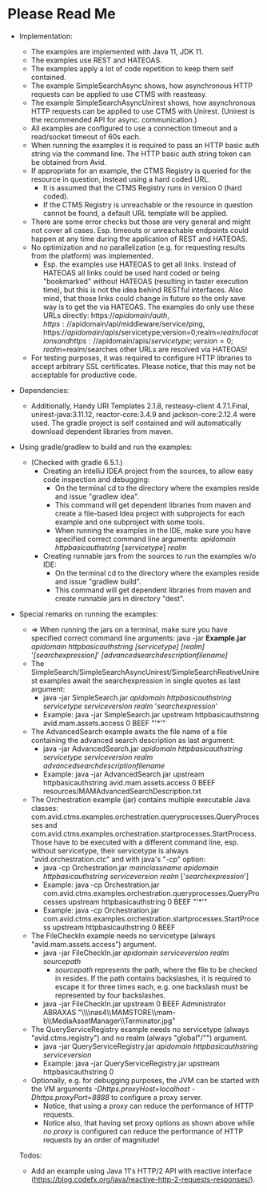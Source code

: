 # Please Read Me #
* Implementation:
    * The examples are implemented with Java 11, JDK 11.
    * The examples use REST and HATEOAS.
    * The examples apply a lot of code repetition to keep them self contained.
    * The example SimpleSearchAsync shows, how asynchronous HTTP requests can be applied to use CTMS with reasteasy.
    * The example SimpleSearchAsyncUnirest shows, how asynchronous HTTP requests can be applied to use CTMS with Unirest. (Unirest is the recommended API for async. communication.)
    * All examples are configured to use a connection timeout and a read/socket timeout of 60s each.
    * When running the examples it is required to pass an HTTP basic auth string via the command line. The HTTP basic auth string token can be obtained from Avid.
    * If appropriate for an example, the CTMS Registry is queried for the resource in question, instead using a hard coded URL.
        * It is assumed that the CTMS Registry runs in version 0 (hard coded).
        * If the CTMS Registry is unreachable or the resource in question cannot be found, a default URL template will be applied.
    * There are some error checks but those are very general and might not cover all cases. Esp. timeouts or unreachable endpoints could happen at any time during the application of REST and HATEOAS.
    * No optimization and no parallelization (e.g. for requesting results from the platform) was implemented.
        * Esp. the examples use HATEOAS to get all links. Instead of HATEOAS all links could be used hard coded or being "bookmarked" without HATEOAS (resulting in faster execution time), but this is not the idea behind RESTful interfaces. Also mind, that those links could change in future so the only save way is to get the via HATEOAS. The examples do only use these URLs directly: https://$apidomain/auth, https://$apidomain/api/middleware/service/ping, https://$apidomain/apis/$servicetype;version=0;realm=$realm/locations and https://$apidomain/apis/$servicetype;version=0;realm=$realm/searches other URLs are resolved via HATEOAS!
    * For testing purposes, it was required to configure HTTP libraries to accept arbitrary SSL certificates. Please notice, that this may not be acceptable for productive code.

* Dependencies:
    * Additionally, Handy URI Templates 2.1.8, resteasy-client 4.7.1.Final, unirest-java:3.11.12, reactor-core:3.4.9 and jackson-core:2.12.4 were used. The gradle project is self contained and will automatically download dependent libraries from maven.

* Using gradle/gradlew to build and run the examples:
    * (Checked with gradle 6.5.1.)
        * Creating an IntelliJ IDEA project from the sources, to allow easy code inspection and debugging:
            * On the terminal cd to the directory where the examples reside and issue "gradlew idea".
            * This command will get dependent libraries from maven and create a file-based Idea project with subprojects for each example and one subproject with some tools.
            * When running the examples in the IDE, make sure you have specified correct command line arguments: _apidomain_ _httpbasicauthstring_ [_servicetype_] _realm_
        * Creating runnable jars from the sources to run the examples w/o IDE:
            * On the terminal cd to the directory where the examples reside and issue "gradlew build".
            * This command will get dependent libraries from maven and create runnable jars in directory "dest".

* Special remarks on running the examples:
    * => When running the jars on a terminal, make sure you have specified correct command line arguments: java -jar __Example.jar__ _apidomain_ _httpbasicauthstring_ _[servicetype]_ _[realm]_ '_[searchexpression]_' _[advancedsearchdescriptionfilename]_
    * The SimpleSearch/SimpleSearchAsyncUnirest/SimpleSearchReativeUnirest examples await the searchexpression in single quotes as last argument:
        * java -jar SimpleSearch.jar _apidomain_ _httpbasicauthstring_ _servicetype_ _serviceversion_ _realm_ '_searchexpression_'
        * Example: java -jar SimpleSearch.jar upstream httpbasicauthstring avid.mam.assets.access 0 BEEF "'*'"
    * The AdvancedSearch example awaits the file name of a file containing the advanced search description as last argument:
        * java -jar AdvancedSearch.jar _apidomain_ _httpbasicauthstring_ _servicetype_ _serviceversion_ _realm_ _advancedsearchdescriptionfilename_
        * Example: java -jar AdvancedSearch.jar upstream httpbasicauthstring avid.mam.assets.access 0 BEEF resources/MAMAdvancedSearchDescription.txt
    * The Orchestration example (jar) contains multiple executable Java classes: com.avid.ctms.examples.orchestration.queryprocesses.QueryProcesses and com.avid.ctms.examples.orchestration.startprocesses.StartProcess. Those have to be executed with a different command line, esp. without servicetype, their servicetype is always "avid.orchestration.ctc" and with java's "-cp" option:
        * java -cp Orchestration.jar _mainclassname_ _apidomain_ _httpbasicauthstring_ _serviceversion_ _realm_ ['_searchexpression_']
        * Example: java -cp Orchestration.jar com.avid.ctms.examples.orchestration.queryprocesses.QueryProcesses upstream httpbasicauthstring 0 BEEF "'*'"
        * Example: java -cp Orchestration.jar com.avid.ctms.examples.orchestration.startprocesses.StartProcess upstream httpbasicauthstring 0 BEEF
    * The FileCheckIn example needs no servicetype (always "avid.mam.assets.access") argument.
        * java -jar FileCheckIn.jar _apidomain_ _serviceversion_ _realm_ _sourcepath_
            * _sourcepath_ represents the path, where the file to be checked in resides. If the path contains backslashes, it is required to escape it for three times each, e.g. one backslash must be represented by four backslashes.
        * java -jar FileCheckIn.jar upstream 0 BEEF Administrator ABRAXAS "\\\\\\\\nas4\\\\MAMSTORE\\\\mam-b\\\\MediaAssetManager\\\\Terminator.jpg"
    * The QueryServiceRegistry example needs no servicetype (always "avid.ctms.registry") and no realm (always "global"/"") argument.
        * java -jar QueryServiceRegistry.jar _apidomain_ _httpbasicauthstring_ _serviceversion_
        * Example: java -jar QueryServiceRegistry.jar upstream httpbasicauthstring 0
    * Optionally, e.g. for debugging purposes, the JVM can be started with the VM arguments _-Dhttps.proxyHost=localhost -Dhttps.proxyPort=8888_ to configure a proxy server.
        * Notice, that using a proxy can reduce the performance of HTTP requests.
        * Notice also, that having set proxy options as shown above while *no proxy* is configured can reduce the performance of HTTP requests by an order of magnitude!
        
    Todos:
    * Add an example using Java 11's HTTP/2 API with reactive interface (https://blog.codefx.org/java/reactive-http-2-requests-responses/).
